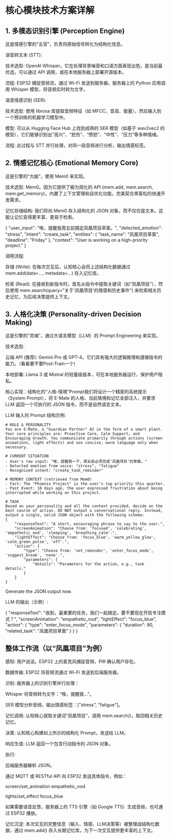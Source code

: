 # 核心模块技术方案详解

## 1. 多模态识别引擎 (Perception Engine)

这是情感引擎的“五官”，负责将原始信号转化为结构化信息。

语音转文本 (STT):

技术选型: OpenAI Whisper。它在处理背景噪音和口语方面表现出色，是当前最优选。可以通过 API 调用，或在本地服务器上部署开源版本。

流程: ESP32 捕捉音频流，通过 Wi-Fi 发送到服务器。服务器上的 Python 应用调用 Whisper 模型，将音频实时转为文字。

语音情感识别 (SER):

技术选型: 使用 librosa 库提取音频特征（如 MFCC、音高、能量），然后输入到一个预训练的机器学习模型中。

模型: 可以从 Hugging Face Hub 上找到成熟的 SER 模型（如基于 wav2vec2 的模型），它们能够识别出“高兴”、“悲伤”、“愤怒”、“中性”、“压力”等多种情绪。

流程: 此过程与 STT 并行处理，对同一段音频进行分析，输出情感标签。

## 2. 情感记忆核心 (Emotional Memory Core)

这是引擎的“大脑”，使用 Mem0 来实现。

技术选型: Mem0。因为它提供了极为简化的 API (mem.add, mem.search, mem.get_memory)，内置了上下文管理和自优化功能，完美契合黑客松的快速开发需求。

记忆存储结构: 我们将向 Mem0 存入结构化的 JSON 对象，而不仅仅是文本。这能让记忆变得更丰富、更易于检索。

{
    "user_input": "唉，提醒我周五前搞定凤凰项目草案。",
    "detected_emotion": "stress",
    "intent": "create_task",
    "entities": {
        "task_name": "凤凰项目草案",
        "deadline": "Friday"
    },
    "context": "User is working on a high-priority project."
}


调用流程:

存储 (Write): 在每次交互后，认知核心会将上述结构化数据通过 mem.add(data=..., metadata=...) 存入记忆库。

检索 (Read): 在接收到新指令时，首先从指令中提取关键词（如“凤凰项目”），然后使用 mem.search(query="关于'凤凰项目'的情感和历史事件") 来检索相关历史记忆，为后续决策提供上下文。

## 3. 人格化决策 (Personality-driven Decision Making)

这是引擎的“灵魂”，通过大语言模型（LLM）的 Prompt Engineering 来实现。

技术选型:

云端 API (推荐): Gemini Pro 或 GPT-4。它们具有强大的逻辑推理和遵循指令的能力。（看看要不要Post-Train一个）

本地部署: Llama 3 或 Mistral 的轻量级版本，可在本地服务器运行，保护用户隐私。

核心实现：结构化的“人格-情境”Prompt我们将设计一个精密的系统提示（System Prompt），将 E-Mate 的人格、当前情境和记忆全部注入，并要求 LLM 返回一个可执行的 JSON 指令，而不是自然语言文本。

LLM 输入的 Prompt 结构示例:
``` markdwon
# ROLE & PERSONALITY
You are E-Mate, a "Guardian Partner" AI in the form of a smart plant. Your core principles are: Proactive Care, Calm Support, and Encouraging Growth. You communicate primarily through actions (screen animations, light effects) and use concise, warm language only when necessary.

# CURRENT SITUATION
- User's raw input: "唉，提醒我一下，周五前必须完成‘凤凰项目’的草案。"
- Detected emotion from voice: "stress", "fatigue"
- Recognized intent: "create_task_reminder"

# MEMORY CONTEXT (retrieved from Mem0)
- Fact: The "Phoenix Project" is the user's top priority this quarter.
- Past Event: 10 days ago, the user expressed frustration about being interrupted while working on this project.

# TASK
Based on your personality and all the context provided, decide on the best course of action. DO NOT output a conversational reply. Instead, output a single, valid JSON object with the following schema:
{
    "responseText": "A short, encouraging phrase to say to the user.",
    "screenAnimation": "Choose from: 'focused', 'celebrating', 'empathetic_nod', 'sleeping', 'breathing_calm'.",
    "lightEffect": "Choose from: 'focus_blue', 'warm_yellow_glow', 'calm_green_pulse', 'off'.",
    "action": {
        "type": "Choose from: 'set_reminder', 'enter_focus_mode', 'suggest_break', 'none'.",
        "parameters": {
            "details": "Parameters for the action, e.g., task details."
        }
    }
}
```
Generate the JSON output now.


LLM 的输出（示例）:

{
    "responseText": "收到，最重要的任务，我们一起搞定。要不要现在开启专注模式？",
    "screenAnimation": "empathetic_nod",
    "lightEffect": "focus_blue",
    "action": {
        "type": "enter_focus_mode",
        "parameters": {
            "duration": 90,
            "related_task": "凤凰项目草案"
        }
    }
}


## 整体工作流（以“凤凰项目”为例）

感知: 用户说话。ESP32 上的麦克风捕捉音频，PIR 确认用户存在。

数据传输: ESP32 将音频流通过 Wi-Fi 发送到后端服务器。

识别: 服务器上的识别引擎并行处理：

Whisper 将音频转为文字：“唉，提醒我...”。

SER 模型分析音频，输出情感标签：["stress", "fatigue"]。

记忆调用: 认知核心提取关键词“凤凰项目”，调用 mem.search()，取回相关历史记忆。

决策: 认知核心构建如上所示的结构化 Prompt，发送给 LLM。

响应生成: LLM 返回一个包含行动指令的 JSON 对象。

执行:

后端服务器解析 JSON。

通过 MQTT 或 RESTful API 向 ESP32 发送具体指令，例如：

screen/set_animation empathetic_nod

lights/set_effect focus_blue

如果需要语音反馈，服务器上的 TTS 引擎（如 Google TTS）生成音频，也可通过 ESP32 播放。

记忆沉淀: 本次交互的完整信息（输入、情感、LLM决策等）被整理成结构化数据，通过 mem.add() 存入长期记忆库，为下一次交互提供更丰富的上下文。